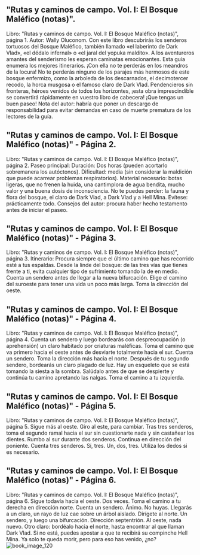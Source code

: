 ## "Rutas y caminos de campo. Vol. I: El Bosque Maléfico (notas)".
Libro: "Rutas y caminos de campo. Vol. I: El Bosque Maléfico (notas)", página 1.
Autor: Wally Oluconom.
Con este libro descubrirás los senderos tortuosos del Bosque Maléfico, también llamado «el laberinto de Dark Vlad», «el dédalo infernal» o «el jaral del yopuka maldito».
A los aventureros amantes del senderismo les esperan caminatas emocionantes. Esta guía enumera los mejores itinerarios. ¡Con ella no te perderás en los meandros de la locura! No te perderás ninguno de los parajes más hermosos de este bosque enfermizo, como la arboleda de los descarnados, el decimotercer recodo, la horca musgosa o el famoso claro de Dark Vlad.
Pendencieros sin fronteras, héroes venidos de todos los horizontes, ¡esta obra imprescindible se convertirá rápidamente en vuestro libro de cabecera! ¡Que tengas un buen paseo!
Nota del autor: habría que poner un descargo de responsabilidad para evitar demandas en caso de muerte prematura de los lectores de la guía.

## "Rutas y caminos de campo. Vol. I: El Bosque Maléfico (notas)" - Página 2.
Libro: "Rutas y caminos de campo. Vol. I: El Bosque Maléfico (notas)", página 2.
Paseo principal: Duración: Dos horas (pueden acortarlo sobremanera los autóctonos).
Dificultad: media (sin considerar la maldición que puede acarrear problemas respiratorios).
Material necesario: botas ligeras, que no frenen la huida, una cantimplora de agua bendita, mucho valor y una buena dosis de inconsciencia.
No te puedes perder: la fauna y flora del bosque, el claro de Dark Vlad, a Dark Vlad y a Hell Mina.
Evítese: prácticamente todo.
Consejos del autor: procura haber hecho testamento antes de iniciar el paseo.

## "Rutas y caminos de campo. Vol. I: El Bosque Maléfico (notas)" - Página 3.
Libro: "Rutas y caminos de campo. Vol. I: El Bosque Maléfico (notas)", página 3.
Itinerario: Procura siempre que el último camino que has recorrido esté a tus espaldas.
Desde la linde del bosque: de las tres vías que tienes frente a ti, evita cualquier tipo de sufrimiento tomando la de en medio.
Cuenta un sendero antes de llegar a la nueva bifurcación. Elige el camino del suroeste para tener una vida un poco más larga.
Toma la dirección del oeste.

## "Rutas y caminos de campo. Vol. I: El Bosque Maléfico (notas)" - Página 4.
Libro: "Rutas y caminos de campo. Vol. I: El Bosque Maléfico (notas)", página 4.
Cuenta un sendero y luego bordearás con despreocupación (o aprehensión) un claro habitado por criaturas maléficas.
Toma el camino que va primero hacia el oeste antes de desviarte totalmente hacia el sur.
Cuenta un sendero.
Toma la dirección más hacia el norte.
Después de tu segundo sendero, bordearás un claro plagado de luz. Hay un esqueleto que se está tomando la siesta a la sombra. Salúdalo antes de que se despierte y continúa tu camino apretando las nalgas. Toma el camino a tu izquierda.

## "Rutas y caminos de campo. Vol. I: El Bosque Maléfico (notas)" - Página 5.
Libro: "Rutas y caminos de campo. Vol. I: El Bosque Maléfico (notas)", página 5.
Sigue más al oeste.
Giro al este, para cambiar.
Tras tres senderos, toma el segundo ramal hacia el sur sin cuestionarte nada y sin castañear los dientes.
Rumbo al sur durante dos senderos.
Continua en dirección del poniente.
Cuenta tres senderos. Sí, tres. Un, dos, tres. Utiliza los dedos si es necesario.

## "Rutas y caminos de campo. Vol. I: El Bosque Maléfico (notas)" - Página 6.
Libro: "Rutas y caminos de campo. Vol. I: El Bosque Maléfico (notas)", página 6.
Sigue todavía hacia el oeste. Dos veces.
Toma el camino a tu derecha en dirección norte.
Cuenta un sendero. Ánimo. No huyas.
Llegarás a un claro, un rayo de luz cae sobre un árbol aislado. Dirígete al norte.
Un sendero, y luego una bifurcación. Dirección septentrión.
Al oeste, nada nuevo.
Otro claro: bordéalo hacia el norte, hasta encontrar al que llaman Dark Vlad. Si no está, puedes apostar a que te recibirá su compinche Hell Mina.
Ya solo te queda morir, pero para eso has venido, ¿no?
![book_image_120](https://media.discordapp.net/attachments/1105643336989159555/1105647547990691840/120.jpg)